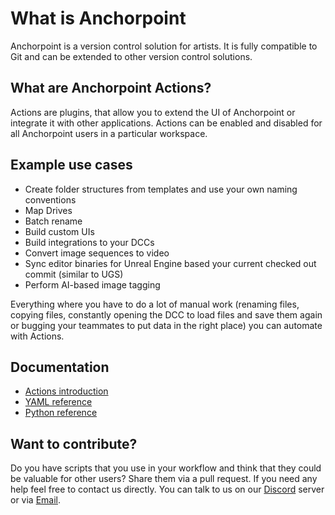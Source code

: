 # What is Anchorpoint
Anchorpoint is a version control solution for artists. It is fully compatible to Git and can be extended to other version control solutions. 

## What are Anchorpoint Actions?
Actions are plugins, that allow you to extend the UI of Anchorpoint or integrate it with other applications. Actions can be enabled and disabled for all Anchorpoint users in a particular workspace.

## Example use cases

- Create folder structures from templates and use your own naming conventions
- Map Drives
- Batch rename
- Build custom UIs
- Build integrations to your DCCs
- Convert image sequences to video
- Sync editor binaries for Unreal Engine based your current checked out commit (similar to UGS)
- Perform AI-based image tagging

Everything where you have to do a lot of manual work (renaming files, copying files, constantly opening the DCC to load files and save them again or bugging your teammates to put data in the right place) you can automate with Actions.

## Documentation
- [Actions introduction](https://docs.anchorpoint.app/docs/actions/create-actions/)
- [YAML reference](https://docs.anchorpoint.app/docs/actions/yaml/)
- [Python reference](https://docs.anchorpoint.app/docs/actions/python/)

## Want to contribute?
Do you have scripts that you use in your workflow and think that they could be valuable for other users? Share them via a pull request. If you need any help feel free to contact us directly.
You can talk to us on our [Discord](https://discord.com/invite/ZPyPzvx) server or via [Email](mailto:support@anchorpoint.app).
